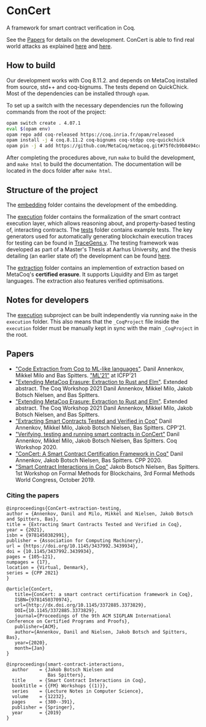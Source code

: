 # ConCert

A framework for smart contract verification in Coq.

See the [Papers](#papers) for details on the development.
ConCert is able to find real world attacks as explained [here](https://medium.com/blockchain-academy-network/finding-real-world-bugs-in-smart-contract-interactions-with-property-based-testing-9eb59b117785) and [here](https://medium.com/blockchain-academy-network/preventing-an-8m-attack-on-ethereums-bzx-defi-platform-with-property-based-testing-12234d9479b7).

## How to build


Our development works with Coq 8.11.2. and depends on MetaCoq installed from source,
std++ and coq-bignums. The tests depend on QuickChick. Most of the dependencies can be installed through `opam`.

To set up a switch with the necessary dependencies run the following commands from the root of the project:

```bash
opam switch create . 4.07.1
eval $(opam env)
opam repo add coq-released https://coq.inria.fr/opam/released
opam install -j 4 coq.8.11.2 coq-bignums coq-stdpp coq-quickchick
opam pin -j 4 add https://github.com/MetaCoq/metacoq.git#75f0cb9b8494cd0a856b77a664c662a59ddde447
```

After completing the procedures above, run `make` to build the development, and
`make html` to build the documentation. The documentation will be located in the
docs folder after `make html`.

## Structure of the project

The [embedding](embedding/) folder contains the development of the embedding.

The [execution](execution/) folder contains the formalization of the smart
contract execution layer, which allows reasoning about, and property-based testing of, interacting contracts. The [tests](execution/tests) folder contains example tests. The key generators used for automatically generating blockchain execution traces for testing can be found in [TraceGens.v](execution/tests/TraceGens.v). The testing framework was developed as part of a Master's Thesis at Aarhus University, and the thesis detailing (an earlier state of) the development can be found [here](https://github.com/mikkelmilo/ConCert-QuickChick-Testing-Thesis).

The [extraction](extraction/) folder contains an implemention of extraction based on MetaCoq's **certified erasure**.
It supports Liquidity and Elm as target languages. The extraction also features verified optimisations.


## Notes for developers

The [execution](execution/) subproject can be built independently via running `make` in the `execution` folder. This also means that the `_CoqProject` file inside the `execution` folder must be manually kept in sync with the main `_CoqProject` in the root.

## Papers
- ["Code Extraction from Coq to ML-like languages"](papers/ML-family.pdf). Danil Annenkov, Mikkel Milo and Bas Spitters. ["ML'21"](https://icfp21.sigplan.org/details/mlfamilyworkshop-2021-papers/8/Code-Extraction-from-Coq-to-ML-like-languages) at ICFP'21
- ["Extending MetaCoq Erasure: Extraction to Rust and Elm"](https://dannenkov.me/papers/extraction-rust-elm-coq-workshop2021.pdf). Extended abstract. The Coq Workshop 2021  Danil Annenkov, Mikkel Milo, Jakob Botsch Nielsen, and Bas Spitters.
- ["Extending MetaCoq Erasure: Extraction to Rust and Elm"](https://dannenkov.me/papers/extraction-rust-elm-coq-workshop2021.pdf). Extended abstract. The Coq Workshop 2021  Danil Annenkov, Mikkel Milo, Jakob Botsch Nielsen, and Bas Spitters.
- ["Extracting Smart Contracts Tested and Verified in Coq"](https://arxiv.org/abs/2012.09138) Danil Annenkov, Mikkel Milo, Jakob Botsch Nielsen, Bas Spitters. CPP'21.
- ["Verifying, testing and running smart contracts in ConCert"](https://cs.au.dk/fileadmin/site_files/cs/AA_pdf/COBRA_Paper_-_Verifying__testing_and_running_smart_contracts_in_ConCert.pdf)
  Danil Annenkov, Mikkel Milo, Jakob Botsch Nielsen, Bas Spitters. Coq Workshop 2020.
- ["ConCert: A Smart Contract Certification Framework in Coq"](https://arxiv.org/abs/1907.10674)
  Danil Annenkov, Jakob Botsch Nielsen, Bas Spitters. CPP 2020.
- ["Smart Contract Interactions in Coq"](https://arxiv.org/abs/1911.04732)
   Jakob Botsch Nielsen, Bas Spitters. 1st Workshop on Formal Methods for Blockchains, 3rd Formal Methods World Congress, October 2019.
  
### Citing the papers
```
@inproceedings{ConCert-extraction-testing,
author = {Annenkov, Danil and Milo, Mikkel and Nielsen, Jakob Botsch and Spitters, Bas},
title = {Extracting Smart Contracts Tested and Verified in Coq},
year = {2021},
isbn = {9781450382991},
publisher = {Association for Computing Machinery},
url = {https://doi.org/10.1145/3437992.3439934},
doi = {10.1145/3437992.3439934},
pages = {105–121},
numpages = {17},
location = {Virtual, Denmark},
series = {CPP 2021}
}

@article{ConCert,
   title={ConCert: a smart contract certification framework in Coq},
   ISBN={9781450370974},
   url={http://dx.doi.org/10.1145/3372885.3373829},
   DOI={10.1145/3372885.3373829},
   journal={Proceedings of the 9th ACM SIGPLAN International Conference on Certified Programs and Proofs},
   publisher={ACM},
   author={Annenkov, Danil and Nielsen, Jakob Botsch and Spitters, Bas},
   year={2020},
   month={Jan}
}

@inproceedings{smart-contract-interactions,
  author    = {Jakob Botsch Nielsen and
               Bas Spitters},
  title     = {Smart Contract Interactions in Coq},
  booktitle = {{FM} Workshops {(1)}},
  series    = {Lecture Notes in Computer Science},
  volume    = {12232},
  pages     = {380--391},
  publisher = {Springer},
  year      = {2019}
}
```



